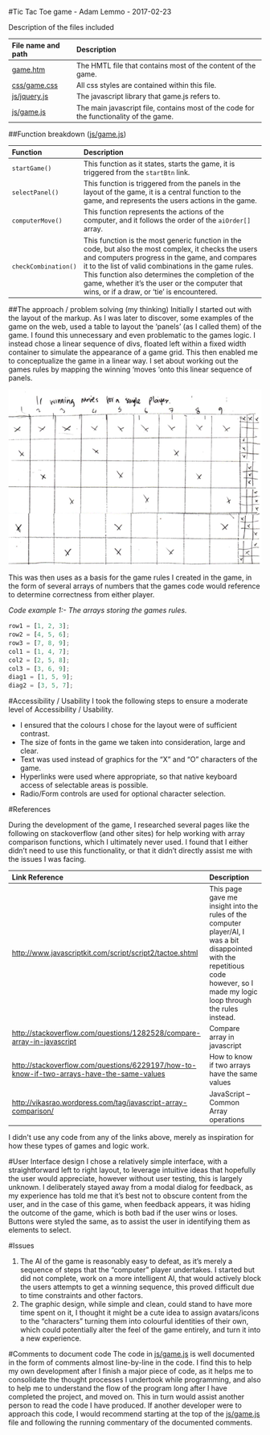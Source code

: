 #Tic Tac Toe game - Adam Lemmo - 2017-02-23

Description of the files included

| File name and path       | Description           | 
|:------------- |:-------------| 
|[game.htm](game.htm) | The HMTL file that contains most of the content of the game.|
|[css/game.css](css/game.css) | All css styles are contained within this file. |
|[js/jquery.js](js/jquery.js) | The javascript library that game.js refers to. |
|[js/game.js](js/game.js) | The main javascript file, contains most of the code for the functionality of the game.|

##Function breakdown ([js/game.js](js/game.js))

| Function       | Description           | 
|:------------- |:-------------| 
|`startGame()` | This function as it states, starts the game, it is triggered from the `startBtn` link. |
|`selectPanel()` | This function is triggered from the panels in the layout of the game, it is a central function to the game, and represents the users actions in the game.|
|`computerMove()` | This function represents the actions of the computer, and it follows the order of the `aiOrder[]` array.|
|`checkCombination()` | This function is the most generic function in the code, but also the most complex, it checks the users and computers progress in the game, and compares it to the list of valid combinations in the game rules.  This function also determines the completion of the game, whether it’s the user or the computer that wins, or if a draw, or ‘tie’ is encountered.|

##The approach / problem solving (my thinking)
Initially I started out with the layout of the markup. As I was later to discover, some examples of the game on the web, used a table to layout the ‘panels’ (as I called them) of the game. I found this unnecessary and even problematic to the games logic. I instead chose a linear sequence of divs, floated left within a fixed width container to simulate the appearance of a game grid. This then enabled me to conceptualize the game in a linear way. I set about working out the games rules by mapping the winning ‘moves ‘onto this linear sequence of panels.

![alt text](doc/tic-tac-toe-sketch.png)

This was then uses as a basis for the game rules I created in the game, in the form of several arrays of numbers that the games code would reference to determine correctness from either player.

_Code example 1:- The arrays storing the games rules._

```javascript
row1 = [1, 2, 3];
row2 = [4, 5, 6];
row3 = [7, 8, 9];
col1 = [1, 4, 7];
col2 = [2, 5, 8];
col3 = [3, 6, 9];
diag1 = [1, 5, 9];
diag2 = [3, 5, 7];
```

#Accessibility / Usability
I took the following steps to ensure a moderate level of Accessibility / Usability.
*	I ensured that the colours I chose for the layout were of sufficient contrast.
*	The size of fonts in the game we taken into consideration, large and clear.
*	Text was used instead of graphics for the “X” and “O” characters of the game.
*	Hyperlinks were used where appropriate, so that native keyboard access of selectable areas is possible.
*	Radio/Form controls are used for optional character selection.

#References

During the development of the game, I researched several pages like the following on stackoverflow (and other sites) for help working with array comparison functions, which I ultimately never used. I found that I either didn’t need to use this functionality, or that it didn’t directly assist me with the issues I was facing.

| Link Reference       | Description           | 
|:------------- |:-------------| 
|http://www.javascriptkit.com/script/script2/tactoe.shtml| This page gave me insight into the rules of the computer player/AI, I was a bit disappointed with the repetitious code however, so I made my logic loop through the rules instead.|
|http://stackoverflow.com/questions/1282528/compare-array-in-javascript | Compare array in javascript|
|http://stackoverflow.com/questions/6229197/how-to-know-if-two-arrays-have-the-same-values | How to know if two arrays have the same values|
|http://vikasrao.wordpress.com/tag/javascript-array-comparison/ | JavaScript – Common Array operations |
 
I didn't use any code from any of the links above, merely as inspiration for how these types of games and logic work.

#User Interface design
I chose a relatively simple interface, with a straightforward left to right layout, to leverage intuitive ideas that hopefully the user would appreciate, however without user testing, this is largely unknown. I deliberately stayed away from a modal dialog for feedback, as my experience has told me that it’s best not to obscure content from the user, and in the case of this game, when feedback appears, it was hiding the outcome of the game, which is both bad if the user wins or loses. Buttons were styled the same, as to assist the user in identifying them as elements to select.

#Issues
1. The AI of the game is reasonably easy to defeat, as it’s merely a sequence of steps that the “computer” player undertakes. I started but did not complete, work on a more intelligent AI, that would actively block the users attempts to get a winning sequence, this proved difficult due to time constraints and other factors.
2. The graphic design, while simple and clean, could stand to have more time spent on it, I thought it might be a cute idea to assign avatars/icons to the “characters” turning them into colourful identities of their own, which could potentially alter the feel of the game entirely, and turn it into a new experience.

#Comments to document code
The code in [js/game.js](js/game.js) is well documented in the form of comments almost line-by-line in the code. I find this to help my own development after I finish a major piece of code, as it helps me to consolidate the thought processes I undertook while programming, and also to help me to understand the flow of the program long after I have completed the project, and moved on. This in turn would assist another person to read the code I have produced. If another developer were to approach this code, I would recommend starting at the top of the [js/game.js](js/game.js) file and following the running commentary of the documented comments.
